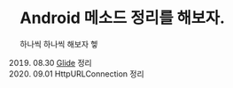 # Android 메소드 정리를 해보자.

하나씩 하나씩 해보자 헿

  2019. 08.30 <a href="https://github.com/Uni-Stark/Android_method_make_up/tree/master/Glide" target="_blank">Glide</a> 정리
  2019. 09.01 HttpURLConnection 정리
